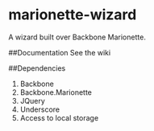 # marionette-wizard
A wizard built over Backbone Marionette.

##Documentation
See the wiki

##Dependencies
1. Backbone
2. Backbone.Marionette
3. JQuery
4. Underscore
5. Access to local storage


